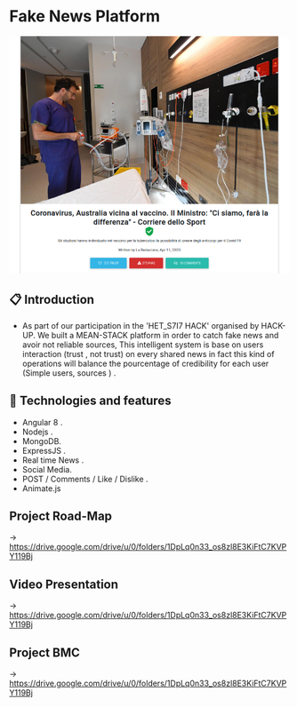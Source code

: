 # Fake News Platform
<p style="text-align: center;">
  <img src="./client/src/assets/screenshot.png" wdith="50%"
  <img src="./client/src/assets/screenshot2.png"wdith="50%" />
  
</p>


##  📋 Introduction
- As part of our participation in the 'HET_S7I7 HACK' organised by HACK-UP. We built a MEAN-STACK platform in order to catch fake news and avoir not reliable sources, This intelligent system is base on users interaction (trust , not trust) on every shared news in fact this kind of operations will balance the pourcentage of credibility for each user (Simple users,  sources ) . 

## 🎉 Technologies and features  

- Angular 8 .
- Nodejs . 
- MongoDB. 
- ExpressJS . 
- Real time News . 
- Social Media. 
- POST / Comments / Like / Dislike  . 
- Animate.js


##  Project Road-Map 
-> https://drive.google.com/drive/u/0/folders/1DpLq0n33_os8zl8E3KiFtC7KVPY119Bj

## Video Presentation 
-> https://drive.google.com/drive/u/0/folders/1DpLq0n33_os8zl8E3KiFtC7KVPY119Bj

## Project BMC
-> https://drive.google.com/drive/u/0/folders/1DpLq0n33_os8zl8E3KiFtC7KVPY119Bj
